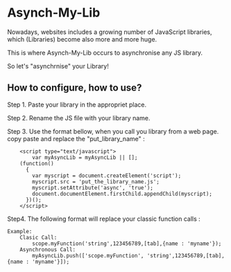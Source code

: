 Asynch-My-Lib
=============

Nowadays, websites includes a growing number of JavaScript libraries, which (Libraries) become also more and more huge. 

This is where Asynch-My-Lib occurs to asynchronise any JS library.

So let's "asynchrnise" your Library!


How to configure, how to use?
-----------------
Step 1. Paste your library in the appropriet place.

Step 2. Rename the JS file with your library name.

Step 3. Use the format bellow, when you call you library from a web page. copy paste and replace the "put_library_name" :

		<script type="text/javascript">
			var myAsyncLib = myAsyncLib || [];
		(function() 
		  {
			var myscript = document.createElement('script');
			myscript.src = 'put_the_library_name.js';
			myscript.setAttribute('async', 'true');
			document.documentElement.firstChild.appendChild(myscript);
		  })();
		</script>

Step4. The following format will replace your classic function calls : 

	Example:
		Clasic Call:
			scope.myFunction('string',123456789,[tab],{name : 'myname'});
		Asynchronous Call:
			myAsyncLib.push(['scope.myFunction', 'string',123456789,[tab],{name : 'myname'}]);

